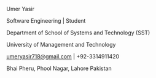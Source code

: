 Umer Yasir

Software Engineering | Student 

Department of School of Systems and Technology (SST)

University of Management and Technology

umeryasir718@gmail.com  |  +92-3314911420

Bhai Pheru, Phool Nagar, Lahore Pakistan

